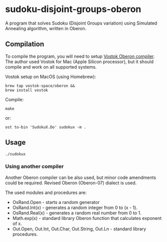 # sudoku-disjoint-groups-oberon
A program that solves Sudoku (Disjoint Groups variation) using Simulated Annealing algorithm, written in Oberon.

## Compilation

To compile the program, you will need to setup [Vostok Oberon compiler](https://vostok.oberon.org/).
The author used Vostok for Mac (Apple Silicon processor), but it should compile and work
on all supported systems.

Vostok setup on MacOS (using Homebrew):
```
brew tap vostok-space/oberon &&
brew install vostok
```

Compile:
```
make
```
or:
```
ost to-bin 'SudokuX.Do' sudokux -m .
```

## Usage
```
./sudokux
```

### Using another compiler

Another Oberon compiler can be also used, but minor code amendments could be required. Revised Oberon (Oberon-07) dialect is used.

The used modules and procedures are:
* OsRand.Open - starts a random generator
* OsRand.Int(x) - generates a random integer from 0 to (x - 1).
* OsRand.Real(x) - generates a random real number from 0 to 1.
* Math.exp(x) - standard library Oberon function that calculates exponent of x.
* Out.Open, Out.Int, Out.Char, Out.String, Out.Ln - standard library procedures.
